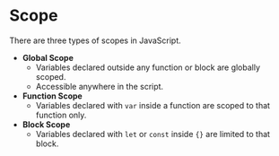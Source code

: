 # Scope

There are three types of scopes in JavaScript.

- **Global Scope**
  - Variables declared outside any function or block are globally scoped.
  - Accessible anywhere in the script.
- **Function Scope**
  - Variables declared with `var` inside a function are scoped to that function only.
- **Block Scope**
  - Variables declared with `let` or `const` inside `{}` are limited to that block.

